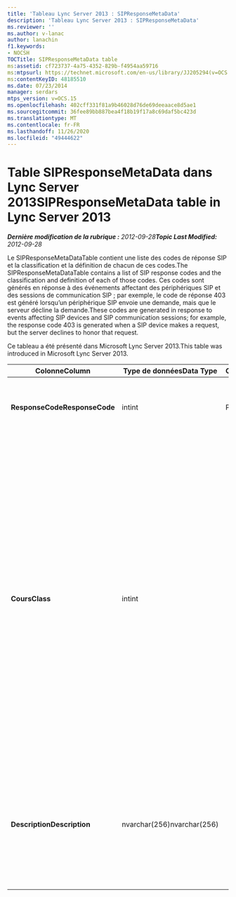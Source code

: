 ```yaml
---
title: 'Tableau Lync Server 2013 : SIPResponseMetaData'
description: 'Tableau Lync Server 2013 : SIPResponseMetaData'
ms.reviewer: ''
ms.author: v-lanac
author: lanachin
f1.keywords:
- NOCSH
TOCTitle: SIPResponseMetaData table
ms:assetid: cf723737-4a75-4352-829b-f4954aa59716
ms:mtpsurl: https://technet.microsoft.com/en-us/library/JJ205294(v=OCS.15)
ms:contentKeyID: 48185510
ms.date: 07/23/2014
manager: serdars
mtps_version: v=OCS.15
ms.openlocfilehash: 402cff331f81a9b46028d76de69deeaace8d5ae1
ms.sourcegitcommit: 36fee89bb887bea4f18b19f17a8c69daf5bc423d
ms.translationtype: MT
ms.contentlocale: fr-FR
ms.lasthandoff: 11/26/2020
ms.locfileid: "49444622"
---
```

# <a name="sipresponsemetadata-table-in-lync-server-2013"></a><span data-ttu-id="0ef4d-103">Table SIPResponseMetaData dans Lync Server 2013</span><span class="sxs-lookup"><span data-stu-id="0ef4d-103">SIPResponseMetaData table in Lync Server 2013</span></span>

<div data-xmlns="http://www.w3.org/1999/xhtml">

<div class="topic" data-xmlns="http://www.w3.org/1999/xhtml" data-msxsl="urn:schemas-microsoft-com:xslt" data-cs="https://msdn.microsoft.com/">

<div data-asp="https://msdn2.microsoft.com/asp">



</div>

<div id="mainSection">

<div id="mainBody"><span data-ttu-id="0ef4d-104">

<span> </span></span><span class="sxs-lookup"><span data-stu-id="0ef4d-104">

<span> </span></span></span>

<span data-ttu-id="0ef4d-105">_**Dernière modification de la rubrique :** 2012-09-28_</span><span class="sxs-lookup"><span data-stu-id="0ef4d-105">_**Topic Last Modified:** 2012-09-28_</span></span>

<span data-ttu-id="0ef4d-106">Le SIPResponseMetaDataTable contient une liste des codes de réponse SIP et la classification et la définition de chacun de ces codes.</span><span class="sxs-lookup"><span data-stu-id="0ef4d-106">The SIPResponseMetaDataTable contains a list of SIP response codes and the classification and definition of each of those codes.</span></span> <span data-ttu-id="0ef4d-107">Ces codes sont générés en réponse à des événements affectant des périphériques SIP et des sessions de communication SIP ; par exemple, le code de réponse 403 est généré lorsqu’un périphérique SIP envoie une demande, mais que le serveur décline la demande.</span><span class="sxs-lookup"><span data-stu-id="0ef4d-107">These codes are generated in response to events affecting SIP devices and SIP communication sessions; for example, the response code 403 is generated when a SIP device makes a request, but the server declines to honor that request.</span></span>

<span data-ttu-id="0ef4d-108">Ce tableau a été présenté dans Microsoft Lync Server 2013.</span><span class="sxs-lookup"><span data-stu-id="0ef4d-108">This table was introduced in Microsoft Lync Server 2013.</span></span>


<table>
<colgroup>
<col style="width: 25%" />
<col style="width: 25%" />
<col style="width: 25%" />
<col style="width: 25%" />
</colgroup>
<thead>
<tr class="header">
<th><span data-ttu-id="0ef4d-109">Colonne</span><span class="sxs-lookup"><span data-stu-id="0ef4d-109">Column</span></span></th>
<th><span data-ttu-id="0ef4d-110">Type de données</span><span class="sxs-lookup"><span data-stu-id="0ef4d-110">Data Type</span></span></th>
<th><span data-ttu-id="0ef4d-111">Clé/Index</span><span class="sxs-lookup"><span data-stu-id="0ef4d-111">Key/Index</span></span></th>
<th><span data-ttu-id="0ef4d-112">Détails</span><span class="sxs-lookup"><span data-stu-id="0ef4d-112">Details</span></span></th>
</tr>
</thead>
<tbody>
<tr class="odd">
<td><p><span data-ttu-id="0ef4d-113"><strong>ResponseCode</strong></span><span class="sxs-lookup"><span data-stu-id="0ef4d-113"><strong>ResponseCode</strong></span></span></p></td>
<td><p><span data-ttu-id="0ef4d-114">int</span><span class="sxs-lookup"><span data-stu-id="0ef4d-114">int</span></span></p></td>
<td><p><span data-ttu-id="0ef4d-115">Principal</span><span class="sxs-lookup"><span data-stu-id="0ef4d-115">Primary</span></span></p></td>
<td><p><span data-ttu-id="0ef4d-116">Valeur numérique qui représente le code de réponse SIP.</span><span class="sxs-lookup"><span data-stu-id="0ef4d-116">Numeric value that represents the SIP response code.</span></span></p></td>
</tr>
<tr class="even">
<td><p><span data-ttu-id="0ef4d-117"><strong>Cours</strong></span><span class="sxs-lookup"><span data-stu-id="0ef4d-117"><strong>Class</strong></span></span></p></td>
<td><p><span data-ttu-id="0ef4d-118">int</span><span class="sxs-lookup"><span data-stu-id="0ef4d-118">int</span></span></p></td>
<td></td>
<td><p><span data-ttu-id="0ef4d-119">Classification générale du code de réponse.</span><span class="sxs-lookup"><span data-stu-id="0ef4d-119">General classification for the response code.</span></span> <span data-ttu-id="0ef4d-120">Les classifications sont les suivantes :</span><span class="sxs-lookup"><span data-stu-id="0ef4d-120">Classifications include:</span></span></p>
<ul>
<li><p><span data-ttu-id="0ef4d-121">1 – réponses d’information</span><span class="sxs-lookup"><span data-stu-id="0ef4d-121">1 – Informational Responses</span></span></p></li>
<li><p><span data-ttu-id="0ef4d-122">2 – réponses réussies</span><span class="sxs-lookup"><span data-stu-id="0ef4d-122">2 – Successful Responses</span></span></p></li>
<li><p><span data-ttu-id="0ef4d-123">3 – réponses de redirection</span><span class="sxs-lookup"><span data-stu-id="0ef4d-123">3 – Redirection Responses</span></span></p></li>
<li><p><span data-ttu-id="0ef4d-124">4 – réponses d’échec client</span><span class="sxs-lookup"><span data-stu-id="0ef4d-124">4 – Client Failure Responses</span></span></p></li>
<li><p><span data-ttu-id="0ef4d-125">5 réponses aux échecs sur le serveur</span><span class="sxs-lookup"><span data-stu-id="0ef4d-125">5 -- Server Failure Responses</span></span></p></li>
<li><p><span data-ttu-id="0ef4d-126">6-réponse d’échec globale</span><span class="sxs-lookup"><span data-stu-id="0ef4d-126">6 – Global Failure Response</span></span></p></li>
</ul></td>
</tr>
<tr class="odd">
<td><p><span data-ttu-id="0ef4d-127"><strong>Description</strong></span><span class="sxs-lookup"><span data-stu-id="0ef4d-127"><strong>Description</strong></span></span></p></td>
<td><p><span data-ttu-id="0ef4d-128">nvarchar(256)</span><span class="sxs-lookup"><span data-stu-id="0ef4d-128">nvarchar(256)</span></span></p></td>
<td></td>
<td><p><span data-ttu-id="0ef4d-129">Description du code de réponse SIP.</span><span class="sxs-lookup"><span data-stu-id="0ef4d-129">Description of the SIP response code.</span></span> <span data-ttu-id="0ef4d-130">Par exemple, le code de réponse 181 contient la description suivante :</span><span class="sxs-lookup"><span data-stu-id="0ef4d-130">For example, response code 181 has the following description:</span></span></p>
<p><span data-ttu-id="0ef4d-131">Appel en cours de transfert</span><span class="sxs-lookup"><span data-stu-id="0ef4d-131">Call Is Being Forwarded</span></span></p></td>
</tr>
</tbody>
</table><span data-ttu-id="0ef4d-132">


</div>

<span> </span>

</div>

</div>

</span><span class="sxs-lookup"><span data-stu-id="0ef4d-132">


</div>

<span> </span>

</div>

</div>

</span></span></div>

